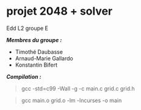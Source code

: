# projet 2048 + solver
Edd L2 groupe E

___Membres du groupe :___

* Timothé Daubasse
* Arnaud-Marie Gallardo
* Konstantin Bifert

___Compilation :___

>gcc -std=c99 -Wall -g -c main.c grid.c grid.h

>gcc main.o grid.o -lm -lncurses -o main
